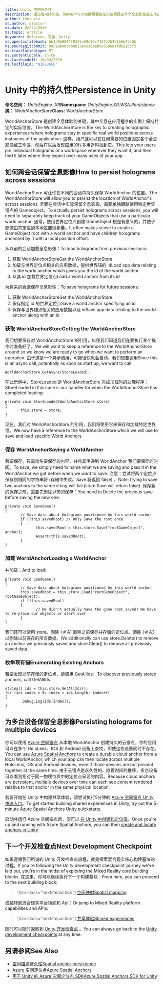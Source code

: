 ```yaml
---
title: Unity 中的持久性
description: 通过使用持久性，你的用户可以根据需要在任何位置固定单个全息影像或工作区，然后在以后发现应用的许多用途时找到它。
author: thetuvix
ms.author: alexturn
ms.date: 02/24/2019
ms.topic: article
keywords: HoloLens、暂留、Unity
ms.openlocfilehash: bb1a9b0544f9325a60c86c7424b7b451b6b4335b
ms.sourcegitcommit: 09599b4034be825e4536eeb9566968afd021d5f3
ms.translationtype: MT
ms.contentlocale: zh-CN
ms.lasthandoff: 10/03/2020
ms.locfileid: "91678650"
---
```

# <a name="persistence-in-unity"></a><span data-ttu-id="1a5bf-104">Unity 中的持久性</span><span class="sxs-lookup"><span data-stu-id="1a5bf-104">Persistence in Unity</span></span>

<span data-ttu-id="1a5bf-105">**命名空间：** *UnityEngine. XR*</span><span class="sxs-lookup"><span data-stu-id="1a5bf-105">**Namespace:** *UnityEngine.XR.WSA.Persistence*</span></span><br>
<span data-ttu-id="1a5bf-106">**类：** *WorldAnchorStore*</span><span class="sxs-lookup"><span data-stu-id="1a5bf-106">**Class:** *WorldAnchorStore*</span></span>

<span data-ttu-id="1a5bf-107">WorldAnchorStore 是创建全息体验的关键，其中全息在应用程序的实例上保持特定的实际位置。</span><span class="sxs-lookup"><span data-stu-id="1a5bf-107">The WorldAnchorStore is the key to creating holographic experiences where holograms stay in specific real world positions across instances of the application.</span></span> <span data-ttu-id="1a5bf-108">这样，用户就可以在任何需要的位置固定各个全息影像或工作区，然后在以后发现应用的许多用途时找到它。</span><span class="sxs-lookup"><span data-stu-id="1a5bf-108">This lets your users pin individual holograms or a workspace wherever they want it, and then find it later where they expect over many uses of your app.</span></span>

## <a name="how-to-persist-holograms-across-sessions"></a><span data-ttu-id="1a5bf-109">如何跨会话保留全息影像</span><span class="sxs-lookup"><span data-stu-id="1a5bf-109">How to persist holograms across sessions</span></span>

<span data-ttu-id="1a5bf-110">WorldAnchorStore 可让你在不同的会话中持久保存 WorldAnchor 的位置。</span><span class="sxs-lookup"><span data-stu-id="1a5bf-110">The WorldAnchorStore will allow you to persist the location of WorldAnchor's across sessions.</span></span> <span data-ttu-id="1a5bf-111">若要在会话中实际保留全息影像，需要单独跟踪使用特定世界锚点的 Gameobject。</span><span class="sxs-lookup"><span data-stu-id="1a5bf-111">To actually persist holograms across sessions, you will need to separately keep track of your GameObjects that use a particular world anchor.</span></span> <span data-ttu-id="1a5bf-112">通常，使用世界定位点创建 GameObject 根是有意义的，并使子影像由其定位到本地位置偏移量。</span><span class="sxs-lookup"><span data-stu-id="1a5bf-112">It often makes sense to create a GameObject root with a world anchor and have children holograms anchored by it with a local position offset.</span></span>

<span data-ttu-id="1a5bf-113">从以前的会话加载全息影像：</span><span class="sxs-lookup"><span data-stu-id="1a5bf-113">To load holograms from previous sessions:</span></span>
1. <span data-ttu-id="1a5bf-114">获取 WorldAnchorStore</span><span class="sxs-lookup"><span data-stu-id="1a5bf-114">Get the WorldAnchorStore</span></span>
2. <span data-ttu-id="1a5bf-115">加载与世界定位点相关的应用数据，提供世界锚的 id</span><span class="sxs-lookup"><span data-stu-id="1a5bf-115">Load app data relating to the world anchor which gives you the id of the world anchor</span></span>
3. <span data-ttu-id="1a5bf-116">从其 id 加载世界定位点</span><span class="sxs-lookup"><span data-stu-id="1a5bf-116">Load a world anchor from its id</span></span>

<span data-ttu-id="1a5bf-117">为将来的会话保存全息影像：</span><span class="sxs-lookup"><span data-stu-id="1a5bf-117">To save holograms for future sessions:</span></span>
1. <span data-ttu-id="1a5bf-118">获取 WorldAnchorStore</span><span class="sxs-lookup"><span data-stu-id="1a5bf-118">Get the WorldAnchorStore</span></span>
2. <span data-ttu-id="1a5bf-119">保存指定 id 的世界定位点</span><span class="sxs-lookup"><span data-stu-id="1a5bf-119">Save a world anchor specifying an id</span></span>
3. <span data-ttu-id="1a5bf-120">保存与世界锚点相关的应用数据以及 id</span><span class="sxs-lookup"><span data-stu-id="1a5bf-120">Save app data relating to the world anchor along with an id</span></span>

### <a name="getting-the-worldanchorstore"></a><span data-ttu-id="1a5bf-121">获取 WorldAnchorStore</span><span class="sxs-lookup"><span data-stu-id="1a5bf-121">Getting the WorldAnchorStore</span></span>

<span data-ttu-id="1a5bf-122">我们想要保存对 WorldAnchorStore 的引用，以便我们知道我们在要执行某个操作时准备好了。</span><span class="sxs-lookup"><span data-stu-id="1a5bf-122">We will want to keep a reference to the WorldAnchorStore around so we know we are ready to go when we want to perform an operation.</span></span> <span data-ttu-id="1a5bf-123">由于这是一个异步调用，可能很快就会启动，我们想要调用</span><span class="sxs-lookup"><span data-stu-id="1a5bf-123">Since this is an async call, potentially as soon as start up, we want to call</span></span>

```
WorldAnchorStore.GetAsync(StoreLoaded);
```

<span data-ttu-id="1a5bf-124">在此示例中，StoreLoaded 是 WorldAnchorStore 完成加载时的处理程序：</span><span class="sxs-lookup"><span data-stu-id="1a5bf-124">StoreLoaded in this case is our handler for when the WorldAnchorStore has completed loading:</span></span>

```
private void StoreLoaded(WorldAnchorStore store)
{
       this.store = store;
}
```

<span data-ttu-id="1a5bf-125">现在，我们对 WorldAnchorStore 的引用，我们将使用它来保存和加载特定世界锚。</span><span class="sxs-lookup"><span data-stu-id="1a5bf-125">We now have a reference to the WorldAnchorStore which we will use to save and load specific World Anchors.</span></span>

### <a name="saving-a-worldanchor"></a><span data-ttu-id="1a5bf-126">保存 WorldAnchor</span><span class="sxs-lookup"><span data-stu-id="1a5bf-126">Saving a WorldAnchor</span></span>

<span data-ttu-id="1a5bf-127">若要保存，只需命名要保存的内容，并将其传递到 WorldAnchor 我们要保存的时间。</span><span class="sxs-lookup"><span data-stu-id="1a5bf-127">To save, we simply need to name what we are saving and pass it in the WorldAnchor we got before when we want to save.</span></span> <span data-ttu-id="1a5bf-128">注意：尝试将两个定位点保存到相同的字符串将 (存储中失败。Save 将返回 false) 。</span><span class="sxs-lookup"><span data-stu-id="1a5bf-128">Note: trying to save two anchors to the same string will fail (store.Save will return false).</span></span> <span data-ttu-id="1a5bf-129">保存新的保存之前，需要先删除以前的保存：</span><span class="sxs-lookup"><span data-stu-id="1a5bf-129">You need to Delete the previous save before saving the new one:</span></span>

```
private void SaveGame()
{
       // Save data about holograms positioned by this world anchor
       if (!this.savedRoot) // Only Save the root once
       {
              this.savedRoot = this.store.Save("rootGameObject", anchor);
              Assert(this.savedRoot);
       }
}
```

### <a name="loading-a-worldanchor"></a><span data-ttu-id="1a5bf-130">加载 WorldAnchor</span><span class="sxs-lookup"><span data-stu-id="1a5bf-130">Loading a WorldAnchor</span></span>

<span data-ttu-id="1a5bf-131">并加载：</span><span class="sxs-lookup"><span data-stu-id="1a5bf-131">And to load:</span></span>

```
private void LoadGame()
{
       // Save data about holograms positioned by this world anchor
       this.savedRoot = this.store.Load("rootGameObject", rootGameObject);
       if (!this.savedRoot)
       {
              // We didn't actually have the game root saved! We have to re-place our objects or start over
       }
}
```

<span data-ttu-id="1a5bf-132">我们还可以使用 store。删除 ( # A1 删除之前保存并存储的定位点。清除 ( # A3 以删除以前保存的所有数据。</span><span class="sxs-lookup"><span data-stu-id="1a5bf-132">We additionally can use store.Delete() to remove an anchor we previously saved and store.Clear() to remove all previously saved data.</span></span>

### <a name="enumerating-existing-anchors"></a><span data-ttu-id="1a5bf-133">枚举现有锚</span><span class="sxs-lookup"><span data-stu-id="1a5bf-133">Enumerating Existing Anchors</span></span>

<span data-ttu-id="1a5bf-134">若要发现以前存储的定位点，请调用 GetAllIds。</span><span class="sxs-lookup"><span data-stu-id="1a5bf-134">To discover previously stored anchors, call GetAllIds.</span></span>

```
string[] ids = this.store.GetAllIds();
for (int index = 0; index < ids.Length; index++)
{
        Debug.Log(ids[index]);
}
```

## <a name="persisting-holograms-for-multiple-devices"></a><span data-ttu-id="1a5bf-135">为多台设备保留全息影像</span><span class="sxs-lookup"><span data-stu-id="1a5bf-135">Persisting holograms for multiple devices</span></span>

<span data-ttu-id="1a5bf-136">你可以使用 <a href="https://docs.microsoft.com/azure/spatial-anchors/overview" target="_blank">Azure 空间锚点</a> 从本地 WorldAnchor 创建持久的云锚点，你的应用可以在多个 HoloLens、IOS 和 Android 设备上查找，即使这些设备同时不存在。</span><span class="sxs-lookup"><span data-stu-id="1a5bf-136">You can use <a href="https://docs.microsoft.com/azure/spatial-anchors/overview" target="_blank">Azure Spatial Anchors</a> to create a durable cloud anchor from a local WorldAnchor, which your app can then locate across multiple HoloLens, iOS and Android devices, even if those devices are not present together at the same time.</span></span>  <span data-ttu-id="1a5bf-137">由于云锚点是永久性的，随着时间的推移，多台设备可以看到相对于同一物理位置中的定位点呈现的内容。</span><span class="sxs-lookup"><span data-stu-id="1a5bf-137">Because cloud anchors are persistent, multiple devices over time can each see content rendered relative to that anchor in the same physical location.</span></span>

<span data-ttu-id="1a5bf-138">若要开始在 Unity 中构建共享体验，请尝试执行5分钟的 <a href="https://docs.microsoft.com/azure/spatial-anchors/unity-overview" target="_blank">Azure 空间锚点 Unity 快速入门</a>。</span><span class="sxs-lookup"><span data-stu-id="1a5bf-138">To get started building shared experiences in Unity, try out the 5-minute <a href="https://docs.microsoft.com/azure/spatial-anchors/unity-overview" target="_blank">Azure Spatial Anchors Unity quickstarts</a>.</span></span>

<span data-ttu-id="1a5bf-139">启动并运行 Azure 空间锚点后，便可以 <a href="https://docs.microsoft.com/azure/spatial-anchors/concepts/create-locate-anchors-unity" target="_blank">在 Unity 中创建和定位锚</a>。</span><span class="sxs-lookup"><span data-stu-id="1a5bf-139">Once you're up and running with Azure Spatial Anchors, you can then <a href="https://docs.microsoft.com/azure/spatial-anchors/concepts/create-locate-anchors-unity" target="_blank">create and locate anchors in Unity</a>.</span></span>

## <a name="next-development-checkpoint"></a><span data-ttu-id="1a5bf-140">下一个开发检查点</span><span class="sxs-lookup"><span data-stu-id="1a5bf-140">Next Development Checkpoint</span></span>

<span data-ttu-id="1a5bf-141">如果遵循我们所说的 Unity 开发检查点旅程，就是探索混合现实核心构建基块的过程。</span><span class="sxs-lookup"><span data-stu-id="1a5bf-141">If you're following the Unity development checkpoint journey we've laid out, you're in the midst of exploring the Mixed Reality core building blocks.</span></span> <span data-ttu-id="1a5bf-142">在这里，你可以继续执行下一个构建基块：</span><span class="sxs-lookup"><span data-stu-id="1a5bf-142">From here, you can proceed to the next building block:</span></span>

> [!div class="nextstepaction"]
> [<span data-ttu-id="1a5bf-143">空间映射</span><span class="sxs-lookup"><span data-stu-id="1a5bf-143">Spatial mapping</span></span>](spatial-mapping-in-unity.md)

<span data-ttu-id="1a5bf-144">或跳转到混合现实平台功能和 Api：</span><span class="sxs-lookup"><span data-stu-id="1a5bf-144">Or jump to Mixed Reality platform capabilities and APIs:</span></span>

> [!div class="nextstepaction"]
> [<span data-ttu-id="1a5bf-145">共享体验</span><span class="sxs-lookup"><span data-stu-id="1a5bf-145">Shared experiences</span></span>](shared-experiences-in-unity.md)

<span data-ttu-id="1a5bf-146">随时可以随时返回到 [Unity 开发检查点](unity-development-overview.md#2-core-building-blocks) 。</span><span class="sxs-lookup"><span data-stu-id="1a5bf-146">You can always go back to the [Unity development checkpoints](unity-development-overview.md#2-core-building-blocks) at any time.</span></span>

## <a name="see-also"></a><span data-ttu-id="1a5bf-147">另请参阅</span><span class="sxs-lookup"><span data-stu-id="1a5bf-147">See Also</span></span>
* [<span data-ttu-id="1a5bf-148">空间锚点持久性</span><span class="sxs-lookup"><span data-stu-id="1a5bf-148">Spatial anchor persistence</span></span>](../../design/coordinate-systems.md#spatial-anchor-persistence)
* <span data-ttu-id="1a5bf-149"><a href="https://docs.microsoft.com/azure/spatial-anchors" target="_blank">Azure 空间定位点</a></span><span class="sxs-lookup"><span data-stu-id="1a5bf-149"><a href="https://docs.microsoft.com/azure/spatial-anchors" target="_blank">Azure Spatial Anchors</a></span></span>
* <span data-ttu-id="1a5bf-150"><a href="https://docs.microsoft.com/dotnet/api/Microsoft.Azure.SpatialAnchors" target="_blank">用于 Unity 的 Azure 空间定位点 SDK</a></span><span class="sxs-lookup"><span data-stu-id="1a5bf-150"><a href="https://docs.microsoft.com/dotnet/api/Microsoft.Azure.SpatialAnchors" target="_blank">Azure Spatial Anchors SDK for Unity</a></span></span>
